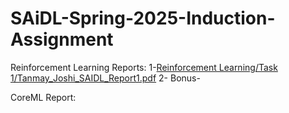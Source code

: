 # SAiDL-Spring-2025-Induction-Assignment

Reinforcement Learning Reports:
1-[Reinforcement Learning/Task 1/Tanmay_Joshi_SAIDL_Report1.pdf](https://github.com/PhotonTJ/SAiDL-Spring-2025-Induction-Assignment/blob/c00eb36a92aeabc9adebbc6e95e22b458cf7c6a1/Reinforcement%20Learning/Task%201/Tanmay_Joshi_SAIDL_Report1.pdf)
2-
Bonus-

CoreML Report:

